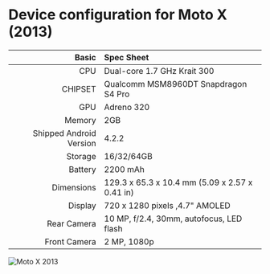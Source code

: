 
Device configuration for Moto X (2013)
=====================================

Basic   | Spec Sheet
-------:|:-------------------------
CPU     | Dual-core 1.7 GHz Krait 300
CHIPSET | Qualcomm MSM8960DT Snapdragon S4 Pro
GPU     | Adreno 320
Memory  | 2GB
Shipped Android Version | 4.2.2
Storage | 16/32/64GB
Battery | 2200 mAh
Dimensions | 129.3 x 65.3 x 10.4 mm (5.09 x 2.57 x 0.41 in)
Display | 720 x 1280 pixels ,4.7" AMOLED
Rear Camera  | 10 MP, f/2.4, 30mm, autofocus, LED flash
Front Camera | 2 MP, 1080p

![Moto X 2013](http://cdn2.gsmarena.com/vv/pics/motorola/motorola-moto-x-1.jpg "Moto X 2013")

